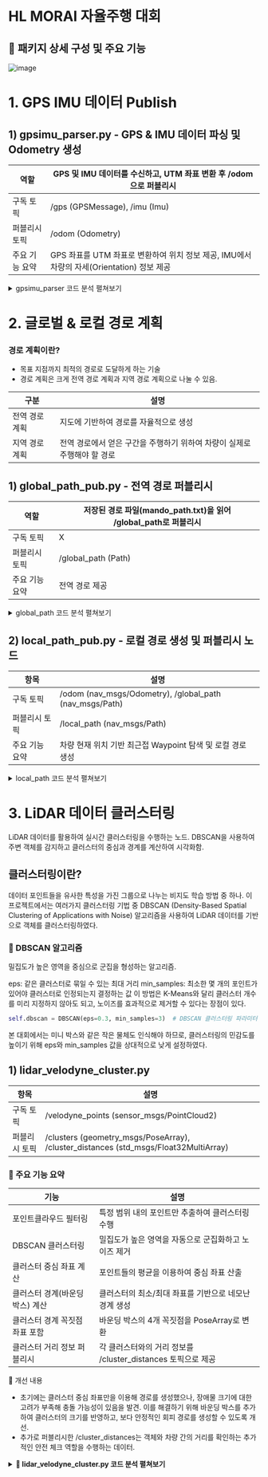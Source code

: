 # HL MORAI 자율주행 대회

## 📌 패키지 상세 구성 및 주요 기능
![image](https://github.com/user-attachments/assets/a353038b-8bd2-40bd-abc0-087ef68d2ef9)




# 1. GPS IMU 데이터 Publish

## 1) gpsimu_parser.py - GPS & IMU 데이터 파싱 및 Odometry 생성
|역할|GPS 및 IMU 데이터를 수신하고, UTM 좌표 변환 후 /odom으로 퍼블리시|
|------|------|
|구독 토픽| /gps (GPSMessage), /imu (Imu)|
|퍼블리시 토픽| /odom (Odometry)|
|주요 기능 요약| GPS 좌표를 UTM 좌표로 변환하여 위치 정보 제공, IMU에서 차량의 자세(Orientation) 정보 제공|

<details>
<summary> gpsimu_parser 코드 분석 펼쳐보기 </summary>
  
### 1. 노드 초기화 및 토픽 설정
  
```python
rospy.init_node('GPS_IMU_parser', anonymous=True)
self.gps_sub = rospy.Subscriber("/gps", GPSMessage, self.navsat_callback)
self.imu_sub = rospy.Subscriber("/imu", Imu, self.imu_callback)
self.odom_pub = rospy.Publisher('/odom', Odometry, queue_size=1)
```
* /gps에서 GPS 데이터를 수신
* /imu에서 IMU 데이터를 수신 (자세 정보)
* /odom으로 최종 변환된 위치 및 자세 정보 퍼블리시
* 10Hz 주기로 동작

### 2. GPS 수신 및 저장 (navsat_callback)
```python
def navsat_callback(self, gps_msg):
    self.lat = gps_msg.latitude
    self.lon = gps_msg.longitude
    self.e_o = gps_msg.eastOffset
    self.n_o = gps_msg.northOffset
    self.is_gps = True
```
* GPSMessage 메시지를 받아서 위도(lat), 경도(lon), 동쪽 오프셋(eastOffset), 북쪽 오프셋(northOffset)을 저장
* 데이터가 들어왔음을 self.is_gps로 표시해 이후 처리 시 플래그로 활용

### 3. GPS 위도/경도를 UTM 좌표로 변환 (convertLL2UTM)
```python
xy_zone = self.proj_UTM(self.lon, self.lat)

if self.lon == 0 and self.lat == 0:
    self.x = 0.0
    self.y = 0.0
else:
    self.x = xy_zone[0] - self.e_o
    self.y = xy_zone[1] - self.n_o

self.odom_msg.header.stamp = rospy.get_rostime()
self.odom_msg.pose.pose.position.x = self.x
self.odom_msg.pose.pose.position.y = self.y
self.odom_msg.pose.pose.position.z = 0.
```
* UTM 좌표계 변환 (pyproj 라이브러리 활용)
* 변환된 UTM 좌표에서 GPS 오프셋(eastOffset, northOffset)을 보정
* 변환 결과를 /odom 메시지의 position에 저장

### 4. IMU 데이터 수신 및 orientation 저장 (imu_callback)
```python
if data.orientation.w == 0:
    self.odom_msg.pose.pose.orientation.x = 0.0
    self.odom_msg.pose.pose.orientation.y = 0.0
    self.odom_msg.pose.pose.orientation.z = 0.0
    self.odom_msg.pose.pose.orientation.w = 1.0
else:
    self.odom_msg.pose.pose.orientation.x = data.orientation.x
    self.odom_msg.pose.pose.orientation.y = data.orientation.y
    self.odom_msg.pose.pose.orientation.z = data.orientation.z
    self.odom_msg.pose.pose.orientation.w = data.orientation.w

self.is_imu = True
```
* /imu에서 수신한 orientation를 odom 메시지에 저장
* IMU 데이터가 들어온 상태를 self.is_imu 플래그로 표시

### 5. 메인 루프에서 GPS와 IMU 데이터 결합 후 Odometry 퍼블리시
```python
 if self.is_imu == True and self.is_gps == True:
    self.convertLL2UTM()
    self.odom_pub.publish(self.odom_msg)
```

* GPS와 IMU 데이터가 모두 수신되면, 좌표 변환 및 자세 결합 후 /odom 퍼블리시
* GPS, IMU 데이터 누락 시 경고 메시지 출력

### 📝 요약
|기능|설명|
|---|---|
|GPS 수신|/gps에서 위도, 경도, 오프셋 수신|
|IMU 수신|/imu에서 자세 데이터 수신|
|UTM 변환|위경도 → UTM 변환 및 오프셋 보정|
|Odometry 생성|위치+자세 결합 후 /odom 퍼블리시|
|주기적 동작|10Hz 주기로 데이터 수신 여부 체크 및 퍼블리시|
</details>




# 2. 글로벌 & 로컬 경로 계획

### 경로 계획이란?
* 목표 지점까지 최적의 경로로 도달하게 하는 기술
* 경로 계획은 크게 전역 경로 계획과 지역 경로 계획으로 나눌 수 있음.

| 구분 | 설명 |
|---|---|
| 전역 경로 계획 | 지도에 기반하여 경로를 자율적으로 생성 |
| 지역 경로 계획 | 전역 경로에서 얻은 구간을 주행하기 위하여 차량이 실제로 주행해야 할 경로 |


## 1) global_path_pub.py - 전역 경로 퍼블리시
|역할|저장된 경로 파일(mando_path.txt)을 읽어 /global_path로 퍼블리시|
|------|------|
|구독 토픽| X|
|퍼블리시 토픽| /global_path (Path)|
|주요 기능 요약|전역 경로 제공|
<details> <summary>global_path 코드 분석 펼쳐보기</summary>

### 1. 전역 경로 파일 불러오기 
  
```python
rospack = rospkg.RosPack()
pkg_path = rospack.get_path('beginner_tutorials')
full_path = pkg_path + '/path/mando_path.txt'

with open(full_path, 'r') as f:
    lines = f.readlines()
    for line in lines:
        tmp = line.split()
        read_pose = PoseStamped()
        read_pose.pose.position.x = float(tmp[0])
        read_pose.pose.position.y = float(tmp[1])
        read_pose.pose.orientation.w = 1
        self.global_path_msg.poses.append(read_pose)
```
* rospkg를 통해 패키지 경로를 가져옴
* 지정된 파일(mando_path.txt)에서 Waypoint를 읽어와 PoseStamped로 변환
* 변환된 포즈들을 Path 메시지에 추가

### 2. 전역 경로 퍼블리시
```python
rate = rospy.Rate(20)  # 20Hz
while not rospy.is_shutdown():
    self.global_path_pub.publish(self.global_path_msg)
    rate.sleep()
```
* 20Hz 주기로 /global_path에 전역 경로를 퍼블리시
* 시뮬레이션 또는 실제 차량에서 전역 경로 참조 가능
</details>

## 2) local_path_pub.py - 로컬 경로 생성 및 퍼블리시 노드
|항목|설명|
|------|------|
|구독 토픽|/odom (nav_msgs/Odometry), /global_path (nav_msgs/Path)|
|퍼블리시 토픽|/local_path (nav_msgs/Path)|
|주요 기능 요약|차량 현재 위치 기반 최근접 Waypoint 탐색 및 로컬 경로 생성|

<details> <summary>local_path 코드 분석 펼쳐보기</summary>

### 1. 글로벌 경로 수신 및 저장
```python
def global_Path_callback(self, msg):
    self.global_path_msg = msg
```
* /global_path 토픽에서 경로 데이터를 수신해 저장.
* 추후 차량 현재 위치 기준으로 가까운 포인트를 찾기 위해 사용.

### 2. 차량 현재 위치 수신
```python
def odom_callback(self, msg):
    self.x = msg.pose.pose.position.x
    self.y = msg.pose.pose.position.y
    self.is_status = True
```
* /odom에서 차량의 현재 위치를 수신해 저장.
* 위치 정보가 수신되면, 로컬 경로 생성이 가능하도록 is_status 플래그를 True로 설정.

### 3. 최근접 웨이포인트 탐색
```python
min_dis = float('inf')
current_waypoint = -1
for i, waypoint in enumerate(self.global_path_msg.poses):
    distance = sqrt(pow(self.x - waypoint.pose.position.x, 2) + pow(self.y - waypoint.pose.position.y, 2))
    if distance < min_dis:
        min_dis = distance
        current_waypoint = i
```
* 현재 위치에서 글로벌 경로상의 모든 포인트와의 거리를 계산.
* 그 중 가장 가까운 포인트(current_waypoint)를 탐색.

### 4. 로컬 경로 생성
```python
if current_waypoint + self.local_path_size < len(self.global_path_msg.poses):
    for num in range(current_waypoint, current_waypoint + self.local_path_size):
        tmp_pose = PoseStamped()
        tmp_pose.pose.position = self.global_path_msg.poses[num].pose.position
        tmp_pose.pose.orientation.w = 1
        local_path_msg.poses.append(tmp_pose)
```
* 최근접 웨이포인트부터 50개 포인트를 잘라서 로컬 경로 구성.
* 남은 경로가 50개 미만이면 끝까지 모두 포함.

### 5. 로컬 경로 퍼블리시
```python
self.local_path_pub.publish(local_path_msg)
```
* 생성된 로컬 경로를 /local_path로 퍼블리시.
* Pure Pursuit 등 경로 추종 알고리즘에서 이 경로를 따라 주행하도록 사용.


📝 요약
* 글로벌 경로(Global Path)에서 차량 현재 위치를 기준으로 가장 가까운 지점을 찾는다.
* 최근접 위치부터 50개 포인트를 잘라 **로컬 경로(Local Path)**로 생성한다.
* 생성된 로컬 경로는 /local_path 토픽으로 주기적으로 퍼블리시되어, pure_pursuit, lattice_planner의 입력으로 사용된다.
</details>


# 3. LiDAR 데이터 클러스터링
LiDAR 데이터를 활용하여 실시간 클러스터링을 수행하는 노드. DBSCAN을 사용하여 주변 객체를 감지하고 클러스터의 중심과 경계를 계산하여 시각화함.

## 클러스터링이란?
데이터 포인트들을 유사한 특성을 가진 그룹으로 나누는 비지도 학습 방법 중 하나. 이 프로젝트에서는 여러가지 클러스터링 기법 중 DBSCAN (Density-Based Spatial Clustering of Applications with Noise) 알고리즘을 사용하여 LiDAR 데이터를 기반으로 객체를 클러스터링하였다.

### 🔹 DBSCAN 알고리즘
밀집도가 높은 영역을 중심으로 군집을 형성하는 알고리즘.

eps: 같은 클러스터로 묶일 수 있는 최대 거리
min_samples: 최소한 몇 개의 포인트가 있어야 클러스터로 인정되는지 결정하는 값
이 방법은 K-Means와 달리 클러스터 개수를 미리 지정하지 않아도 되고, 노이즈를 효과적으로 제거할 수 있다는 장점이 있다.

```python
self.dbscan = DBSCAN(eps=0.3, min_samples=3)  # DBSCAN 클러스터링 파라미터 설정
```
본 대회에서는 미니 박스와 같은 작은 물체도 인식해야 하므로, 클러스터링의 민감도를 높이기 위해 eps와 min_samples 값을 상대적으로 낮게 설정하였다.

## 1) lidar_velodyne_cluster.py 
|항목|설명|
|------|------|
|구독 토픽|/velodyne_points (sensor_msgs/PointCloud2)|
|퍼블리시 토픽|/clusters (geometry_msgs/PoseArray), /cluster_distances (std_msgs/Float32MultiArray)|

### 🔹 주요 기능 요약
|기능|설명|
|------|------|
|포인트클라우드 필터링|특정 범위 내의 포인트만 추출하여 클러스터링 수행|
|DBSCAN 클러스터링|밀집도가 높은 영역을 자동으로 군집화하고 노이즈 제거|
|클러스터 중심 좌표 계산|포인트들의 평균을 이용하여 중심 좌표 산출|
|클러스터 경계(바운딩 박스) 계산|클러스터의 최소/최대 좌표를 기반으로 네모난 경계 생성|
|클러스터 경계 꼭짓점 좌표 포함|바운딩 박스의 4개 꼭짓점을 PoseArray로 변환|
|클러스터 거리 정보 퍼블리시|각 클러스터와의 거리 정보를 /cluster_distances 토픽으로 제공|

📝 개선 내용
* 초기에는 클러스터 중심 좌표만을 이용해 경로를 생성했으나, 장애물 크기에 대한 고려가 부족해 충돌 가능성이 있음을 발견. 이를 해결하기 위해 바운딩 박스를 추가하여 클러스터의 크기를 반영하고, 보다 안정적인 회피 경로를 생성할 수 있도록 개선.
* 추가로 퍼블리시한 /cluster_distances는 객체와 차량 간의 거리를 확인하는 추가적인 안전 체크 역할을 수행하는 데이터.

<details> <summary><b>📌 lidar_velodyne_cluster.py 코드 분석 펼쳐보기</b></summary>

### 1. 노드 초기화 및 주요 토픽 설정
```python
class SCANCluster:
    def __init__(self):
        # LiDAR 데이터 수신
        self.scan_sub = rospy.Subscriber("/velodyne_points", PointCloud2, self.callback)

        # 클러스터 중심 및 경계 퍼블리시
        self.cluster_pub = rospy.Publisher("/clusters", PoseArray, queue_size=1)

        # 클러스터 거리 정보 퍼블리시
        self.distance_pub = rospy.Publisher("/cluster_distances", Float32MultiArray, queue_size=1)

        self.pc_np = None
        self.dbscan = DBSCAN(eps=0.3, min_samples=3)  # DBSCAN 클러스터링 설정

        # 30Hz 주기로 실행
        rate = rospy.Rate(30)  
        while not rospy.is_shutdown():
            rate.sleep()
```
* /velodyne_points 토픽에서 LiDAR 데이터를 구독
* /clusters, /cluster_distances 토픽을 생성하여  퍼블리시
* DBSCAN을 사용하여 밀집도가 높은 영역을 클러스터링






